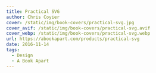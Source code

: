 ```yaml
---
title: Practical SVG
author: Chris Coyier
cover: /static/img/book-covers/practical-svg.jpg
cover_avif: /static/img/book-covers/practical-svg.avif
cover_webp: /static/img/book-covers/practical-svg.webp
url: https://abookapart.com/products/practical-svg
date: 2016-11-14
tags:
  - Design
  - A Book Apart
---
```

